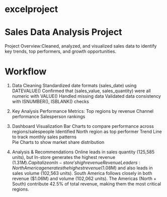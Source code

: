 # excelproject
# Sales Data Analysis Project
Project Overview:Cleaned, analyzed, and visualized sales data to identify key trends, top performers, and growth opportunities.
# Workflow
1. Data Cleaning
Standardized date formats (sales_date) using DATEVALUE()
Confirmed that (sales_value, sales_quantity) were all numeric with VALUE()
Handled missing data
Validated data consistency with ISNUMBER(), ISBLANK() checks

2. Key Analysis
Performance Metrics:
Top regions by revenue 
Channel performance 
Salesperson rankings 

3. Dashboard Visualization
Bar Charts to compare performance across regions/salespeople	Identified North region as top performer
Trend Line to track monthly sales patterns	
Pie Charts to show market share distribution

4. Analysis & Recommendations
Online leads in sales quantity (125,585 units), but In-store generates the highest revenue ($1.31M).
Capitalize on In-store's high revenue
Revenue Leaders:
North America generates the highest revenue ($1.08M) and also leads in sales volume (102,563 units).
South America follows closely in both revenue ($1.06M) and volume (102,062 units).
The Americas (North + South) contribute 42.5% of total revenue, making them the most critical regions.


